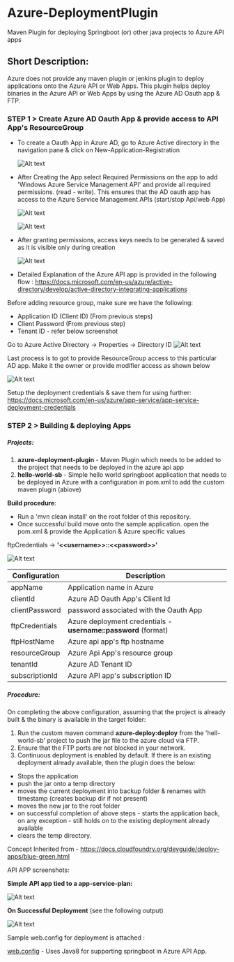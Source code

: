 # Azure-DeploymentPlugin
Maven Plugin for deploying Springboot (or) other java projects to Azure API apps

## Short Description:
  Azure does not provide any maven plugin or jenkins plugin to deploy applications onto the Azure API or Web Apps. This plugin helps deploy binaries in the Azure API or Web Apps by using the Azure AD Oauth app & FTP.

### STEP 1 > Create Azure AD Oauth App & provide access to API App's ResourceGroup

- To create a Oauth App in Azure AD, go to Azure Active directory in the navigation pane & click on New-Application-Registration

  ![Alt text](images/Azure1.jpg?raw=true "Title")

- After Creating the App select Required Permissions on the app to add 'Windows Azure Service Management API' and provide all required permissions. (read - write). This ensures that the AD oauth app has access to the Azure Service Management APIs (start/stop Api/web App)

  ![Alt text](images/Azure3.jpg?raw=true "Title")

  ![Alt text](images/Azure4.jpg?raw=true "Title")

- After granting permissions, access keys needs to be generated & saved as it is visible only during creation

  ![Alt text](images/Azure5.png?raw=true "Title")

- Detailed Explanation of the Azure API app is provided in the following flow : https://docs.microsoft.com/en-us/azure/active-directory/develop/active-directory-integrating-applications

Before adding resource group, make sure we have the following:
-  Application ID (Client ID)  (From previous steps)
-  Client Password (From previous step)
-  Tenant ID - refer below screenshot

Go to Azure Active Directory -> Properties -> Directory ID
  ![Alt text](images/Azure6.jpg?raw=true "Title")

Last process is to got to provide ResourceGroup access to this particular AD app. Make it the owner or provide modifier access as shown below

  ![Alt text](images/azure7.jpg?raw=true "Title")

Setup the deployment credentials & save them for using further:
https://docs.microsoft.com/en-us/azure/app-service/app-service-deployment-credentials

### STEP 2 > Building & deploying Apps
##### Projects:
1. __azure-deployment-plugin__ - Maven Plugin which needs to be added to the project that needs to be deployed in the azure api app
2. __hello-world-sb__ - Simple hello world springboot application that needs to be deployed in Azure with a configuration in pom.xml to add the custom maven plugin (abiove)

__**Build procedure**__:
- Run a 'mvn clean install' on the root folder of this repository.
- Once successful build move onto the sample application. open the pom.xml & provide the Application & Azure specific values

ftpCredentials -> __'<&lt;username>>::&lt;&lt;password>>'__

  ![Alt text](images/azure8.jpg?raw=true "Title")

| Configuration   	| Description                                                    	|
|-----------------	|----------------------------------------------------------------	|
| appName         	| Application name in Azure                                      	|
| clientId        	| Azure AD Oauth App's Client Id                                 	|
| clientPassword  	| password associated with the Oauth App                         	|
| ftpCredentials  	| Azure deployment credentials - __username::password__ (format) 	|
| ftpHostName     	| Azure api app's ftp hostname                                   	|
| resourceGroup   	| Azure Api App's resource group                                 	|
| tenantId        	| Azure AD Tenant ID                                             	|
| subscriptionId  	| Azure API app's subscription ID                                	|

##### Procedure:
On completing the above configuration, assuming that the project is already built & the binary is available in the target folder:

1. Run the custom maven command __azure-deploy:deploy__ from the 'hell-world-sb' project to push the jar file to the azure cloud via FTP.
2. Ensure that the FTP ports are not blocked in your network.
3. Continuous deployment is enabled by default. If there is an existing deployment already available, then the plugin does the below:
  - Stops the application
  - push the jar onto a temp directory
  - moves the current deployment into backup folder & renames with timestamp (creates backup dir if not present)
  - moves the new jar to the root folder
  - on successful completion of above steps - starts the application back, on any exception - still holds on to the existing deployment already available
  - clears the temp directory.

Concept Inherited from - https://docs.cloudfoundry.org/devguide/deploy-apps/blue-green.html

API APP screenshots:

__Simple API app tied to a app-service-plan:__

![Alt text](images/azure9.jpg?raw=true "Title")

__On Successful Deployment__ (see the following output)

![Alt text](images/azure10.jpg?raw=true "Title")


Sample web.config for deployment is attached :

[web.config](web.config) - Uses Java8 for supporting springboot in Azure API App.
